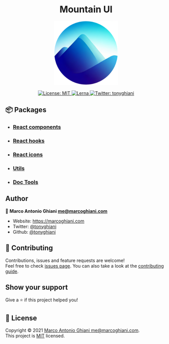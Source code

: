 <h1 align="center">Mountain UI</h1>

<p align="center">
  <a href="https://mountain-ui.com" rel="noopener" target="_blank"><img width="200" src="./assets/mnt_logo.png" alt="Mountain UI"></a>
</p>

<p align="center">
  <a href="https://github.com/tonyghiani/mountain-ui/blob/master/LICENSE" target="_blank">
    <img alt="License: MIT" src="https://img.shields.io/badge/License-MIT-blue.svg?style=for-the-badge" />
  </a>
  <a href="https://lerna.js.org/" target="_blank">
    <img alt="Lerna" src="https://img.shields.io/badge/maintained%20with-lerna-cc00ff.svg?style=for-the-badge" />
  </a>
  <a href="https://twitter.com/tonyghiani" target="_blank">
    <img alt="Twitter: tonyghiani" src="https://img.shields.io/twitter/follow/tonyghiani.svg?style=for-the-badge" />
  </a>
</p>

## 📦 Packages

- ### [React components](https://github.com/mountain-ui/mountain-ui/tree/master/packages/react-components)
- ### [React hooks](https://github.com/mountain-ui/mountain-ui/tree/master/packages/react-hooks)
- ### [React icons](https://github.com/mountain-ui/mountain-ui/tree/master/packages/icons)
- ### [Utils](https://github.com/mountain-ui/mountain-ui/tree/master/packages/utils)
- ### [Doc Tools](https://github.com/mountain-ui/mountain-ui/tree/master/packages/doc-tools)

## Author

👤 **Marco Antonio Ghiani <me@marcoghiani.com>**

- Website: https://marcoghiani.com
- Twitter: [@tonyghiani](https://twitter.com/tonyghiani)
- Github: [@tonyghiani](https://github.com/tonyghiani)

## 🤝 Contributing

Contributions, issues and feature requests are welcome!<br />Feel free to check [issues page](https://github.com/tonyghiani/mountain-ui/issues). You can also take a look at the [contributing guide](https://github.com/tonyghiani/mountain-ui/blob/master/CONTRIBUTING.md).

## Show your support

Give a ⭐️ if this project helped you!

## 📝 License

Copyright © 2021 [Marco Antonio Ghiani <me@marcoghiani.com>](https://github.com/tonyghiani).<br />
This project is [MIT](https://github.com/tonyghiani/mountain-ui/blob/master/LICENSE) licensed.

